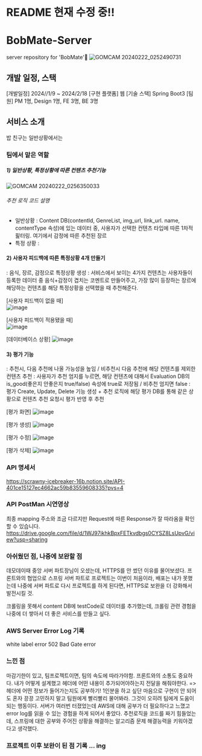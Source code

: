 # README 현재 수정 중!! 

# BobMate-Server
server repository for 'BobMate'🍚
![GOMCAM 20240222_0252490731](https://github.com/hwnooy/BobMate-Server/assets/93791124/a7639564-8560-47fa-96b4-3c22e44ec8ae)

## 개발 일정, 스택 
[개발일정] 2024//1/9 ~ 2024/2/18
[구현 플랫폼] 웹
[기술 스택] Spring Boot3
[팀원] PM 1명, Design 1명, FE 3명, BE 3명 

## 서비스 소개
밥 친구는 
일반상황에서는 

### 팀에서 맡은 역할 
##### 1) 일반상황, 특정상황에 따른 컨텐츠 추천기능
![GOMCAM 20240222_0256350033](https://github.com/hwnooy/BobMate-Server/assets/93791124/8a397e4d-5e6f-45f3-bcd3-4404a059c6f9)

###### 추천 로직 코드 설명 
- 일반상황 
: Content DB(contentId, GenreList, img_url, link_url. name, contentType 속성)에 있는 데이터 중, 사용자가 선택한 컨텐츠 타입에 따른 
1차적 핉터링. 여기에서 감정에 따른 추천된 장르
- 특정 상황 
:

#### 2) 사용자 피드백에 따른 특정상황 4개 만들기
  : 음식, 장르, 감정으로 특정상황 생성
  : 서비스에서 보이는 4가지 컨텐츠는 사용자들이 등록한 데이터 중 음식+감정이 겹치는 코멘트로 만들어주고,
    가장 많이 등장하는 장르에 해당하는 컨텐츠를 해당 특정상황을 선택했을 때 추천해준다.

  [사용자 피드백이 없을 때]  
  ![image](https://github.com/hwnooy/BobMate-Server/assets/93791124/520e1d85-eb57-4f42-a1a2-ec5262935a14)

  [사용자 피드백이 적용됐을 때]  
  ![image](https://github.com/hwnooy/BobMate-Server/assets/93791124/4ffa2ebf-f894-40b4-933b-c5e5137881d9)

  [데이터베이스 상황]
  ![image](https://github.com/hwnooy/BobMate-Server/assets/93791124/69f0b8fd-6072-45b5-8e5c-9870819a23d6)


#### 3) 평가 기능 
: 추천시, 다음 추천에 나올 가능성을 높임 / 비추천시 다음 추천에 해당 컨텐츠를 제외한 컨텐츠 추천
: 사용자가 추천 엄지를 누르면, 해당 컨텐츠에 대해서 Evaluation DB의 is_good(좋은지 안좋은지 true/false) 속성에 true로 저장됨 / 비추천 엄지면 false
: 평가 Create, Update, Delete 기능 생성 + 추천 로직에 해당 평가 DB를 통해 같은 상황으로 컨텐츠 추천 요청시 평가 반영 후 추천 

[평가 화면]
![image](https://github.com/hwnooy/BobMate-Server/assets/93791124/50831adb-d875-4cb3-869f-90098fb657eb)

[평가 생성]
![image](https://github.com/hwnooy/BobMate-Server/assets/93791124/e5ca5860-e353-41cf-abaf-153df6598797)

[평가 수정]
![image](https://github.com/hwnooy/BobMate-Server/assets/93791124/43aa4f87-d9b8-49b8-bf6e-ebb213bfd557)

[평가 삭제]
![image](https://github.com/hwnooy/BobMate-Server/assets/93791124/be9bfa6e-330b-4cb2-a984-6d7346985b73)

### API 명세서 
https://scrawny-icebreaker-16b.notion.site/API-401ce15127ec4662ac59b83559608335?pvs=4 

### API PostMan 시연영상 
최종 mapping 주소와 조금 다르지만 Request에 따른 Response가 잘 따라옴을 확인할 수 있습니다. 
https://drive.google.com/file/d/1WJ97ikhkBpxFETkvdbgs0CYSZ8LsUpvG/view?usp=sharing

### 아쉬웠던 점, 나중에 보완할 점 
데모데이때 중앙 서버 파트장님이 오셨는데, HTTPS를 안 썼던 이유를 물어보셨다. 프론트와의 협업으로 스프링 서버 파트로 프로젝트는 이번이 처음이라, 배포는 내가 못했는데
나중에 서버 파트로 다시 프로젝트를 하게 된다면, HTTPS로 보완을 더 강화해서 발전시킬 것. 

크롤링을 못해서 content DB에 testCode로 데이터를 추가했는데, 크롤링 관련 경험을 나중에 더 쌓아서 더 좋은 서비스를 만들고 싶다. 

### AWS Server Error Log 기록 
white label error
502 Bad Gate error 

### 느낀 점 
마감기한이 있고, 팀프로젝트이면, 팀의 속도에 따라가야함. 프론트와의 소통도 중요하다. 내가 어떻게 설계했고 헤더에 어떤 내용이 추가되어야하는지 전달을 해줘야한다. 
=> 헤더에 어떤 정보가 들어가는지도 공부하기! 
1인분을 하고 싶단 마음으로 구현이 안 되어도 혼자 끙끙 고민하지 말고 팀원에게 빨리빨리 물어봐라. 그것이 오히려 팀에게 도움이 되는 행동이다. 
서버가 여러번 터졌었는데 AWS에 대해 공부가 더 필요하다고 느꼈고 error log를 읽을 수 있는 경험을 하게 되어서 좋았다. 
추천로직을 코드를 짜기 힘들었는데, 스프링에 대한 공부와 주어진 상황을 해결하는 알고리즘 문제 해결능력을 키워야겠다고 생각했다. 

### 프로젝트 이후 보완이 된 점 기록 ... ing 
